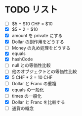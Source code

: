 # TODO リスト

- [ ] $5 + $10 CHF = \$10
- [x] $5 * 2 = $10
- [x] amount を private にする
- [x] Dollar の副作用をどうする
- [ ] Money の丸め処理をどうする
- [x] equals
- [x] hashCode
- [ ] null との等価性比較
- [ ] 他のオブジェクトとの等価性比較
- [x] 5 CHF \* 2 = 10 CHF
- [ ] Dollar と Franc の重複
- [x] equals の一般化
- [ ] times の一般化
- [x] Dollar と Franc を比較する
- [ ] 通貨の概念
